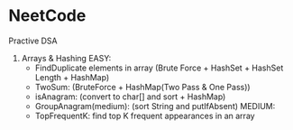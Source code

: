 # NeetCode
Practive DSA
1) Arrays & Hashing
   EASY:
     + FindDuplicate elements in array (Brute Force + HashSet + HashSet Length + HashMap)
     + TwoSum: (BruteForce + HashMap(Two Pass & One Pass))
     + isAnagram: (convert to char[] and sort + HashMap)
     + GroupAnagram(medium): (sort String and putIfAbsent)
   MEDIUM:
     + TopFrequentK: find top K frequent appearances in an array 
